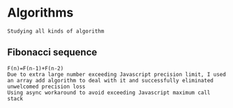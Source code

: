 # Algorithms
    Studying all kinds of algorithm
## Fibonacci sequence
    F(n)=F(n-1)+F(n-2)
    Due to extra large number exceeding Javascript precision limit, I used an array add algorithm to deal with it and successfully eliminated unwelcomed precision loss
    Using async workaround to avoid exceeding Javascript maximum call stack